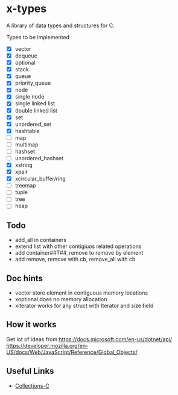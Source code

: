 
# x-types

A library of data types and structures for C.

Types to be implemented

- [x] vector
- [x] dequeue
- [x] optional
- [x] stack
- [x] queue
- [x] priority_queue
- [x] node
- [x] single node
- [x] single linked list
- [x] double linked list
- [x] set
- [x] unordered_set
- [x] hashtable
- [ ] map
- [ ] multimap
- [ ] hashset
- [ ] unordered_hashset
- [x] xstring
- [x] xpair
- [x] xcircular_buffer/ring
- [ ] treemap
- [ ] tuple
- [ ] tree
- [ ] heap

## Todo

- add_all in containers
- extend list with other contigiuos related operations
- add container##T##_remove to remove by element
- add remove, remove with cb, remove_all with cb

## Doc hints

- vector store element in contiguous memory locations
- xoptional does no memory allocation
- xiterator works for any struct with Iterator and size field

## How it works 

Get lot of ideas from https://docs.microsoft.com/en-us/dotnet/api/ 
https://developer.mozilla.org/en-US/docs/Web/JavaScript/Reference/Global_Objects/

## Useful Links

 - [Collections-C](https://github.com/srdja/Collections-C)